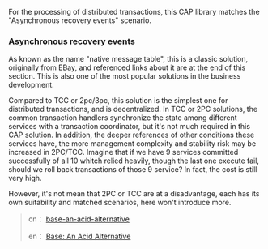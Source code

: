 For the processing of distributed transactions, this CAP library matches the "Asynchronous recovery events" scenario.

### Asynchronous recovery events

As known as the name "native message table", this is a classic solution, originally from EBay, and referenced links about it are at the end of this section. This is also one of the most popular solutions in the business development. 

Compared to TCC or 2pc/3pc, this solution is the simplest one for distributed transactions, and is decentralized. In TCC or 2PC solutions, the common transaction handlers synchronize the state among different services with a transaction coordinator, but it's not much required in this CAP solution. In addition, the deeper references of other conditions these services have, the more management complexity and stability risk may be increased in 2PC/TCC. Imagine that if we have 9 services committed successfully of all 10 whitch relied heavily, though the last one execute fail, should we roll back transactions of those 9 service? In fact, the cost is still very high. 

However, it's not mean that 2PC or TCC are at a disadvantage, each has its own suitability and matched scenarios, here won't introduce more.


> cn： [base-an-acid-alternative](http://www.cnblogs.com/savorboard/p/base-an-acid-alternative.html)
> 
> en： [Base: An Acid Alternative](http://queue.acm.org/detail.cfm?id=1394128)